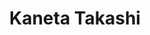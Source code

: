 ---
title: "Kaneta Takashi"
draft: false

# Job rank 職階
rank: "Professor" # 教授 | 准教授 | 助教 | ...

# Laboratory group
la_group: "Material Chemistry" # 分子化学 | 物質化学 | 反応化学

# Laboratory
laboratory:
  id: analytical
  name: Analytical Chemistry Laboratory


# page title background image
bg_image: "images/banner/bg1.jpg"

# meta description ~100 letters in Japanese
description : "Study on high-performance analytical methods for biomolecules using lasers and portable devices using paper substrates"

# teacher portrait
image: "images/faculty/kaneta.jpg"

# interest
interest: ["Bioanalysis", "Laser-induced fluorometry", "Paper-based analytical device"]

# achievements
achievements:
- icon: ti-id-badge
  link: https://researcherid.com/rid/D-3593-2011
  name: ResearcherID D-3593-2011
- icon: ti-id-badge
  link: https://orcid.org/0000-0001-9076-3906
  name: ORCID 0000-0001-9076-3906
- icon: ti-google
  link: https://scholar.google.co.jp/citations?user=fD4ER5sAAAAJ
  name: Scholar fD4ER5sAAAAJ


# contact info
contact:
- icon: ti-email
  link: mailto:Kaneta@okayama-u.ac.jp
  name: Kaneta@okayama-u.ac.jp
- icon: ti-mobile
  link: tel:086-251-7847
  name: 086-251-7847


- name : "Analytical Chemistry Laboratory"
  icon : "ti-world" # icon pack : https://themify.me/themify-icons
  link : "http://chem.okayama-u.ac.jp/~analytical/home_j.html"

- name : "3-1-1 Tsushima-Naka, Kita Ward, Okayama City, Okayama 700-8530"
  icon : "ti-location-pin" # icon pack : https://themify.me/themify-icons
  link : "#"

# type
type: "faculty"
---